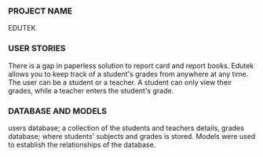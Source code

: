 ### PROJECT NAME
EDUTEK
### USER STORIES
There is a gap in paperless solution to report card and report books. 
Edutek allows you to keep track of a student's grades from anywhere at any time.
The user can be a student or a teacher. A student can only view their grades, while a teacher enters the student's grade.
### DATABASE AND MODELS
users database; a collection of the students and teachers details,
grades database; where students' subjects and grades is stored.
Models were used to establish the relationships of the database. 